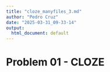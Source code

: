 ```yaml
---
title: "cloze_manyfiles_3.md"
author: "Pedro Cruz"
date: "2025-03-31_09-33-14"
output:
  html_document: default
---
```


# Problem 01 - CLOZE
